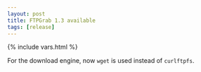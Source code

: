 ```yaml
---
layout: post
title: FTPGrab 1.3 available
tags: [release]
---
```

{% include vars.html %}

For the download engine, now `wget` is used instead of `curlftpfs`.<br />